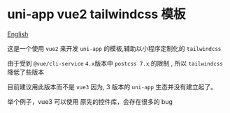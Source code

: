 # uni-app vue2 tailwindcss 模板

[English](./README_en.md)

这是一个使用 `vue2` 来开发 `uni-app` 的模板,辅助以小程序定制化的 `tailwindcss`

由于受到 `@vue/cli-service` `4.x`版本中 `postcss 7.x` 的限制 , 所以 `tailwindcss` 降低了些版本

目前建议用此版本而不是 `vue3` 因为, 3 版本的 `uni-app` 生态并没有建立起了。

举个例子，vue3 可以使用 原先的控件库，会存在很多的 bug